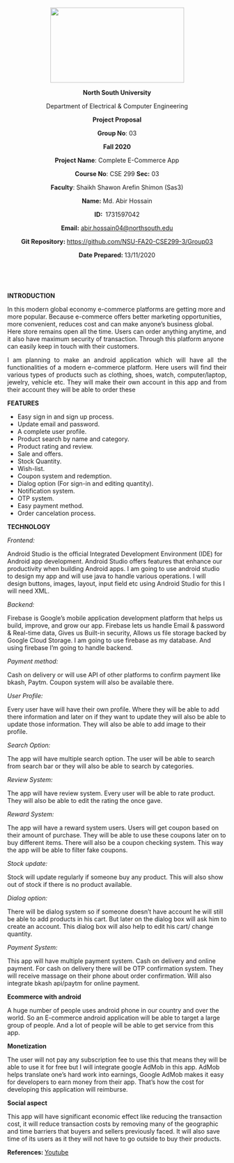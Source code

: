 <p style="text-align: center;">&nbsp;</p>
<p style="text-align: center;">&nbsp;</p>
<p align="center"><strong><img src="https://media.dhakatribune.com/uploads/2016/11/nsulogo.jpg" alt="" width="307" height="172" /></strong></p>
<p align="center"><strong>North South University</strong></p>
<p align="center">Department of Electrical &amp; Computer Engineering</p>
<p align="center"><strong>Project Proposal</strong></p>
<p align="center"><strong>Group No</strong>: 03</p>
<p align="center"><strong>Fall 2020</strong></p>
<p align="center"><strong>Project Name</strong>: Complete E-Commerce App </p>
<p align="center"><strong>Course No</strong>: CSE 299 <strong>Sec</strong><strong>:</strong> 03</p>
<p align="center"><strong>Faculty</strong>: Shaikh Shawon Arefin Shimon (Sas3)</p>
<p align="center"><strong>Name</strong><strong>:</strong> Md. Abir Hossain </p>
<p align="center"><strong>ID</strong><strong>:&nbsp; </strong>1731597042</p>
<p align="center"><strong>Email</strong><strong>:</strong> <a href="mailto:abir.hossain04@northsouth.edu"> abir.hossain04@northsouth.edu </a></p>
<p align="center"><strong>Git Repository</strong><strong>: </strong><a href="https://github.com/NSU-FA20-CSE299-3/Group03">https://github.com/NSU-FA20-CSE299-3/Group03</a></p>
<p align="center"><strong>Date Prepared</strong><strong>: </strong>13/11/2020</p>
<p><strong>&nbsp;</strong></p>
<p><strong>&nbsp;</strong></p>

<p><strong>INTRODUCTION</strong></p>
<p align=”justify”>In this modern global economy e-commerce platforms are getting more and more popular. Because e-commerce offers better marketing opportunities, more convenient, reduces cost and can make anyone’s business global. Here store remains open all the time. Users can order anything anytime, and it also have maximum security of transaction. Through this platform anyone can easily keep in touch with their customers. </p>
<p align = "justify">I am planning to make an android application which will have all the functionalities of a
modern e-commerce platform. Here users will find their various types of products such
as clothing, shoes, watch, computer/laptop, jewelry, vehicle etc. They will make their
own account in this app and from their account they will be able to order these</p>


<p align=”justify”><strong>FEATURES</strong></p>
<ul>
<li>Easy sign in and sign up process.</li>
<li>Update email and password.</li>
<li>A complete user profile.</li>
<li>Product search by name and category.</li>
<li>Product rating and review.</li>
<li>Sale and offers.</li>
<li>Stock Quantity.</li>
<li>Wish-list.</li>
<li>Coupon system and redemption.</li>
<li>Dialog option (For sign-in and editing quantity).</li>
<li>Notification system.</li>
<li>OTP system.</li>
<li>Easy payment method.</li>
<li>Order cancelation process.</li>
</ul>

<p><strong>TECHNOLOGY</strong></p>

<p><em>Frontend: </em></p>
<p align=”justify”>Android Studio is the official Integrated Development Environment (IDE) for Android app development. Android Studio offers features that enhance our productivity when building Android apps. I am going to use android studio to design my app and will use java to handle various operations. I will design buttons, images, layout, input field etc using Android Studio for this I will need XML.</p>


<p><em>Backend: </em></p>
<p align=”justify”>Firebase is Google’s mobile application development platform that helps us build, improve, and grow our app. Firebase lets us handle Email & password & Real-time data, Gives us Built-in security, Allows us file storage backed by Google Cloud Storage. I am going to use firebase as my database. And using firebase I’m going to handle backend.</p>

<p><em>Payment method: </em></p>
<p align=”justify”>Cash on delivery or will use API of other platforms to confirm payment like bkash, Paytm. Coupon system will also be available there.</p>

<p><em>User Profile: </em></p>
<p align=”justify”>Every user have will have their own profile. Where they will be able to add there information and later on if they want to update they will also be able to update those information.  They will also be able to add image to their profile.</p>

<p><em>Search Option: </em></p>
<p align=”justify”>The app will have multiple search option. The user will be able to search from search bar or they will also be able to search by categories.</p>

<p><em>Review System: </em></p>
<p align=”justify”>The app will have review system. Every user will be able to rate product. They will also be able to edit the rating the once gave.</p>

<p><em>Reward System: </em></p>
<p align=”justify”>The app will have a reward system users. Users will get coupon based on their amount of purchase. They will be able to use these coupons later on to buy different items. There will also be a coupon checking system. This way the app will be able to filter fake coupons.</p>

<p><em>Stock update: </em></p>
<p align=”justify”>Stock will update regularly if someone buy any product. This will also show out of stock if there is no product available.</p>

<p><em>Dialog option: </em></p>
<p align=”justify”>There will be dialog system so if someone doesn’t have account he will still be able to add products in his cart. But later on the dialog box will ask him to create an account. This dialog box will also help to edit his cart/ change quantity.</p>

<p><em>Payment System: </em></p>
<p align=”justify”>This app will have multiple payment system. Cash on delivery and online payment. For cash on delivery there will be OTP confirmation system. They will receive massage on their phone about order confirmation. Will also integrate bkash api/paytm for online payment.</p>


<p><strong>Ecommerce with android</strong></p>
<p align=”justify”>A huge number of people uses android phone in our country and over the world. So an E-commerce android application will be able to target a large group of people. And a lot of people will be able to get service from this app.</p>

<p><strong>Monetization </strong></p>
<p align=”justify”>The user will not pay any subscription fee to use this that means they will be able to use it for free but I will integrate google AdMob in this app. AdMob helps translate one’s hard work into earnings, Google AdMob makes it easy for developers to earn money from their app. That’s how the cost for developing this application will reimburse.</p>

<p><strong>Social aspect</strong></p>
<p align=”justify”>This app will have significant economic effect like reducing the transaction cost, it will reduce transaction costs by removing many of the geographic and time barriers that buyers and sellers previously faced. It will also save time of its users as it they will not have to go outside to buy their products.</p>

<p><strong>References: </strong><a href="https://www.youtube.com/channel/UCNFVIu9YEb1fGPnPz-pTl0g"> Youtube</a></p>
